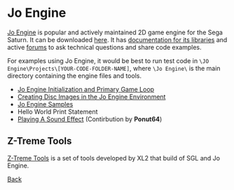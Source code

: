 # Jo Engine

[Jo Engine](https://www.jo-engine.org/) is popular and actively maintained 2D game engine for the Sega Saturn. It can be downloaded [here](https://www.jo-engine.org/download/). It has [documentation for its libraries](http://jo-engine.org/doxygen/files.html) and active [forums](https://forum.jo-engine.org/) to ask technical questions and share code examples.

For examples using Jo Engine, it would be best to run test code in ```\JO Engine\Projects\[YOUR-CODE-FOLDER-NAME]```, where ```\Jo Engine\``` is the main directory containing the engine files and tools.

- [Jo Engine Initialization and Primary Game Loop](Jo_Engine_Initialization_and_Primary_Game_Loop/page.md)
- [Creating Disc Images in the Jo Engine Environment](Creating_Disc_Images_in_the_Jo_Engine_Environment/page.md)
- [Jo Engine Samples](Jo_Engine_Samples/Samples.md)
- Hello World Print Statement
- [Playing A Sound Effect](Playing_A_Sound_Effect/page.md) (Contirbution by **Ponut64**)

##  Z-Treme Tools

[Z-Treme Tools](Z-Treme_Tools/Z-Treme_Tools.md) is a set of tools developed by XL2 that build of SGL and Jo Engine.

[Back](../index.md)
